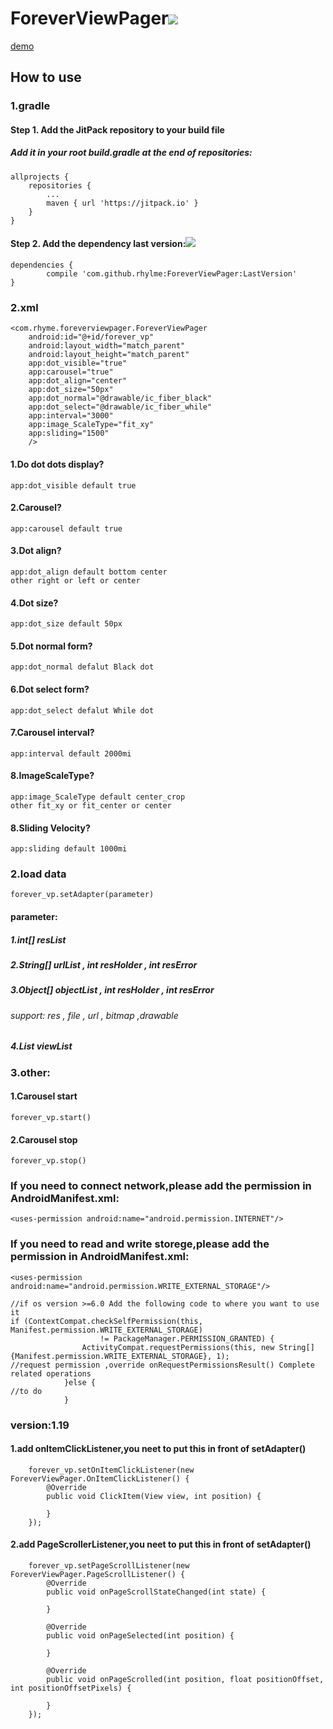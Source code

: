 # ForeverViewPager[![](https://jitpack.io/v/rhylme/ForeverViewPager.svg)](https://jitpack.io/#rhylme/ForeverViewPager)
[demo](https://fir.im/y5z7)
## How to use
### 1.gradle
#### Step 1. Add the JitPack repository to your build file
##### Add it in your root build.gradle at the end of repositories:
    allprojects {
		repositories {
			...
			maven { url 'https://jitpack.io' }
		}
	}
#### Step 2. Add the dependency last version:[![](https://jitpack.io/v/rhylme/ForeverViewPager.svg)](https://jitpack.io/#rhylme/ForeverViewPager)
    dependencies {
	        compile 'com.github.rhylme:ForeverViewPager:LastVersion'
	}
### 2.xml
    <com.rhyme.foreverviewpager.ForeverViewPager
        android:id="@+id/forever_vp"
        android:layout_width="match_parent"
        android:layout_height="match_parent"
        app:dot_visible="true"
        app:carousel="true"
        app:dot_align="center"
        app:dot_size="50px"
        app:dot_normal="@drawable/ic_fiber_black"
        app:dot_select="@drawable/ic_fiber_while"
        app:interval="3000"
        app:image_ScaleType="fit_xy"
        app:sliding="1500"
        />
#### 1.Do dot dots display? 
    app:dot_visible default true
#### 2.Carousel?
    app:carousel default true
#### 3.Dot align?
    app:dot_align default bottom center 
    other right or left or center
#### 4.Dot size?
    app:dot_size default 50px 
#### 5.Dot normal form?
    app:dot_normal defalut Black dot
#### 6.Dot select form?
    app:dot_select defalut While dot
#### 7.Carousel interval?
    app:interval default 2000mi
#### 8.ImageScaleType?
    app:image_ScaleType default center_crop
    other fit_xy or fit_center or center
#### 8.Sliding Velocity?
    app:sliding default 1000mi
    
 ### 2.load data
    forever_vp.setAdapter(parameter)
#### parameter:
##### 1.int[] resList
##### 2.String[] urlList , int resHolder , int resError
##### 3.Object[] objectList , int resHolder , int resError
###### support: res , file , url , bitmap ,drawable
##### 4.List<View> viewList
  
 ### 3.other:
#### 1.Carousel start
    forever_vp.start()
#### 2.Carousel stop
    forever_vp.stop()
 
 ### If you need to connect network,please add the permission in AndroidManifest.xml:
    <uses-permission android:name="android.permission.INTERNET"/>
 ### If you need to read and write storege,please add the permission in AndroidManifest.xml:
    <uses-permission android:name="android.permission.WRITE_EXTERNAL_STORAGE"/>
    
    //if os version >=6.0 Add the following code to where you want to use it
    if (ContextCompat.checkSelfPermission(this, Manifest.permission.WRITE_EXTERNAL_STORAGE)
                        != PackageManager.PERMISSION_GRANTED) {
                    ActivityCompat.requestPermissions(this, new String[]{Manifest.permission.WRITE_EXTERNAL_STORAGE}, 1);
    //request permission ,override onRequestPermissionsResult() Complete related operations
                }else {
    //to do
                }
### version:1.19
#### 1.add onItemClickListener,you neet to put this in front of setAdapter()
        forever_vp.setOnItemClickListener(new ForeverViewPager.OnItemClickListener() {
            @Override
            public void ClickItem(View view, int position) {
                
            }
        });
	
#### 2.add PageScrollerListener,you neet to put this in front of setAdapter()
        forever_vp.setPageScrollListener(new ForeverViewPager.PageScrollListener() {
            @Override
            public void onPageScrollStateChanged(int state) {

            }

            @Override
            public void onPageSelected(int position) {

            }

            @Override
            public void onPageScrolled(int position, float positionOffset, int positionOffsetPixels) {

            }
        });

